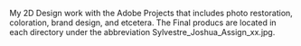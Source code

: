 My 2D Design work with the Adobe Projects that includes photo restoration, coloration, brand design, and etcetera.
The Final producs are located in each directory under the abbreviation Sylvestre_Joshua_Assign_xx.jpg.
